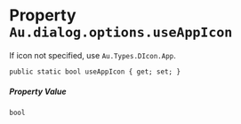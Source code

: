 # Property `Au.dialog.options.useAppIcon`

If icon not specified, use `Au.Types.DIcon.App`.

```
public static bool useAppIcon { get; set; }
```

##### Property Value

`bool`